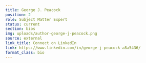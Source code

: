 ```yaml
---
title: George J. Peacock
position: 2
role: Subject Matter Expert
status: current
section: bios
img: uploads/author-george-j-peacock.png
source: external
link_title: Connect on LinkedIn
link: https://www.linkedin.com/in/george-j-peacock-a8a5436/
format_class: bio
---
```


